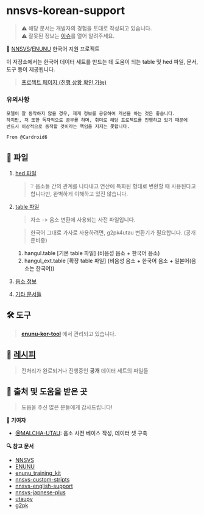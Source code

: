 # nnsvs-korean-support

> ⚠️ 해당 문서는 개발자의 경험을 토대로 작성되고 있습니다.  
> ⚠️ 잘못된 정보는 [이슈](https://github.com/Kor-SVS/nnsvs-korean-support/issues)를 열어 알려주세요.

:pushpin: [NNSVS](https://github.com/r9y9/nnsvs)/[ENUNU](https://github.com/oatsu-gh/ENUNU.git) 한국어 지원 프로젝트

이 저장소에서는 한국어 데이터 세트를 만드는 데 도움이 되는 table 및 hed 파일, 문서, 도구 등이 제공됩니다.

> [프로젝트 페이지 (진행 상황 확인 가능)](https://github.com/orgs/Kor-SVS/projects/1/views/1)

### 유의사항

```
모델이 잘 동작하지 않을 경우, 제게 정보를 공유하여 개선을 하는 것은 좋습니다.
하지만, 저 또한 독자적으로 공부를 하며, 취미로 해당 프로젝트를 진행하고 있기 때문에
반드시 이상적으로 동작할 것이라는 책임을 지지는 못합니다.

From @Cardroid6
```

## 💾 파일

1. [hed 파일](./hed)

    > ❔ 음소들 간의 관계를 나타내고 연산에 특화된 형태로 변환할 때 사용된다고 합니다만, 완벽하게 이해하고 있진 않습니다.

2. [table 파일](./dic)

    > 자소 -> 음소 변환에 사용되는 사전 파일입니다.

    > 한국어 그대로 가사로 사용하려면, g2pk4utau 변환기가 필요합니다. (공개 준비중)

    1. hangul.table [기본 table 파일] (비음성 음소 + 한국어 음소)
    2. hangul_ext.table [확장 table 파일] (비음성 음소 + 한국어 음소 + 일본어(음소는 한국어))

3. [음소 정보](./PHONEMES.md)

4. [기타 문서들](./doc)

## 🛠️ 도구

> **[enunu-kor-tool](https://github.com/Kor-SVS/enunu-kor-tool)** 에서 관리되고 있습니다.

## 🍳 [레시피](./recipes)

> 전처리가 완료되거나 진행중인 **공개** 데이터 세트의 파일들

## 🙏 출처 및 도움을 받은 곳

> 도움을 주신 많은 분들에게 감사드립니다!

**📍 기여자**

-   [@MALCHA-UTAU](https://github.com/MALCHA-UTAU): 음소 사전 베이스 작성, 데이터 셋 구축

**🔍 참고 문서**

-   [NNSVS](https://github.com/nnsvs/nnsvs)
-   [ENUNU](https://github.com/oatsu-gh/ENUNU)
-   [enunu_training_kit](https://github.com/oatsu-gh/enunu_training_kit)
-   [nnsvs-custom-stripts](https://github.com/oatsu-gh/nnsvs-custom-stripts)
-   [nnsvs-english-support](https://github.com/intunist/nnsvs-english-support)
-   [nnsvs-japnese-plus](https://github.com/intunist/nnsvs-japnese-plus)
-   [utaupy](https://github.com/oatsu-gh/utaupy)
-   [g2pk](https://github.com/Kyubyong/g2pK)
